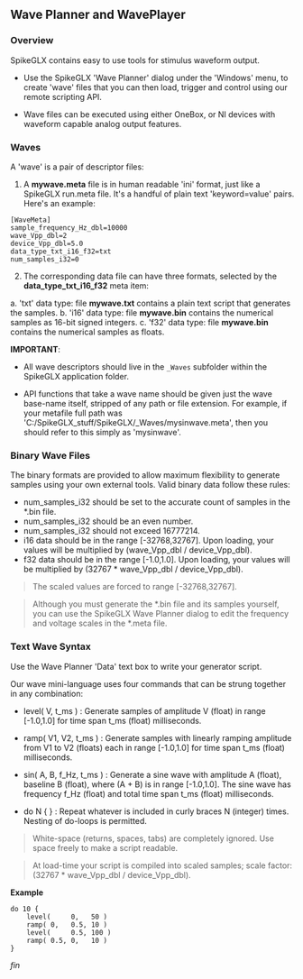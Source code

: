 ## Wave Planner and WavePlayer

### Overview

SpikeGLX contains easy to use tools for stimulus waveform output.

* Use the SpikeGLX 'Wave Planner' dialog under the 'Windows' menu,
to create 'wave' files that you can then load, trigger and control
using our remote scripting API.

* Wave files can be executed using either OneBox, or NI devices with
waveform capable analog output features.

### Waves

A 'wave' is a pair of descriptor files:

1. A **mywave.meta** file is in human readable 'ini' format, just like a
SpikeGLX run.meta file. It's a handful of plain text 'keyword=value' pairs.
Here's an example:

```
[WaveMeta]
sample_frequency_Hz_dbl=10000
wave_Vpp_dbl=2
device_Vpp_dbl=5.0
data_type_txt_i16_f32=txt
num_samples_i32=0
```

2. The corresponding data file can have three formats, selected by the
**data_type_txt_i16_f32** meta item:

a. 'txt' data type: file **mywave.txt** contains a plain text script that generates the samples.
b. 'i16' data type: file **mywave.bin** contains the numerical samples as 16-bit signed integers.
c. 'f32' data type: file **mywave.bin** contains the numerical samples as floats.

**IMPORTANT**:

* All wave descriptors should live in the `_Waves` subfolder within the
SpikeGLX application folder.

* API functions that take a wave name should be given just the wave base-name
itself, stripped of any path or file extension. For example, if your metafile
full path was 'C:/SpikeGLX_stuff/SpikeGLX/_Waves/mysinwave.meta', then you
should refer to this simply as 'mysinwave'.

### Binary Wave Files

The binary formats are provided to allow maximum flexibility to
generate samples using your own external tools. Valid binary data
follow these rules:

* num_samples_i32 should be set to the accurate count of samples in the *.bin file.
* num_samples_i32 should be an even number.
* num_samples_i32 should not exceed 16777214.
* i16 data should be in the range [-32768,32767]. Upon loading, your values
will be multiplied by (wave_Vpp_dbl / device_Vpp_dbl).
* f32 data should be in the range [-1.0,1.0]. Upon loading, your values
will be multiplied by (32767 * wave_Vpp_dbl / device_Vpp_dbl).

> The scaled values are forced to range [-32768,32767].

> Although you must generate the *.bin file and its samples yourself, you
can use the SpikeGLX Wave Planner dialog to edit the frequency and voltage
scales in the *.meta file.

### Text Wave Syntax

Use the Wave Planner 'Data' text box to write your generator script.

Our wave mini-language uses four commands that can be strung together
in any combination:

* level( V, t_ms ) : Generate samples of amplitude V (float) in range [-1.0,1.0]
for time span t_ms (float) milliseconds.

* ramp( V1, V2, t_ms ) : Generate samples with linearly ramping amplitude
from V1 to V2 (floats) each in range [-1.0,1.0] for time span t_ms
(float) milliseconds.

* sin( A, B, f_Hz, t_ms ) : Generate a sine wave with amplitude A (float),
baseline B (float), where (A + B) is in range [-1.0,1.0]. The sine wave
has frequency f_Hz (float) and total time span t_ms (float) milliseconds.

* do N { } : Repeat whatever is included in curly braces N (integer) times.
Nesting of do-loops is permitted.

> White-space (returns, spaces, tabs) are completely ignored. Use space
freely to make a script readable.

> At load-time your script is compiled into scaled samples; scale factor:
(32767 * wave_Vpp_dbl / device_Vpp_dbl).

**Example**

```
do 10 {
    level(     0,   50 )
    ramp( 0,   0.5, 10 )
    level(     0.5, 100 )
    ramp( 0.5, 0,   10 )
}
```


_fin_


